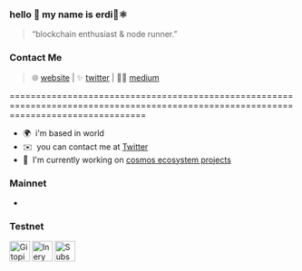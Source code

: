 ### hello 👋 my name is erdi👾⚛️
> “blockchain enthusiast & node runner.”
### Contact Me
> 🌐 [website](https://www.xyznodes.xyz) | ✨ [twitter](https://twitter.com/erdiningulu) | ✍🏻 [medium](https://dogubey.medium.com/)

======================================================================================================================================

* 🌍  i'm based in world
* ✉️  you can contact me at [Twitter](https://twitter.com/erdiningulu)
* 🚀  I'm currently working on [cosmos ecosystem projects](https://cosmos.network/ecosystem/apps)

### Mainnet
-
### Testnet

<p align="left"><a href="https://gitopia.explorers.guru/validator/gitopiavaloper1qvf9ge9jhf8d0gf72mce4ptty95ecfs8up22qp" target="_blank" rel="noreferrer"><img src="https://static.wixstatic.com/media/2e38a3_1f2218eb48d54310aa953ab90e314df8~mv2.png/v1/fill/w_80,h_80,al_c,q_85,usm_0.66_1.00_0.01,enc_auto/2e38a3_1f2218eb48d54310aa953ab90e314df8~mv2.png" width="36" height="36" alt="Gitopia" /></a> 
<a href="https://explorer.inery.io/master-nodes/account_info/?name=dogubey" target="_blank" rel="noreferrer"><img src="https://static.wixstatic.com/media/2e38a3_74d82ac8cd664f1bb3d50d191f7c467c~mv2.jpg/v1/fill/w_80,h_80,al_c,q_80,usm_0.66_1.00_0.01,enc_auto/2e38a3_74d82ac8cd664f1bb3d50d191f7c467c~mv2.jpg" width="36" height="36" alt="Inery" /></a>
<a href="https://subspace.network/" target="_blank" rel="noreferrer"><img src="https://static.wixstatic.com/media/2e38a3_bb7427ac6c204337b3a329192b3a5bb2~mv2.jpg/v1/fill/w_80,h_80,al_c,q_80,usm_0.66_1.00_0.01,enc_auto/2e38a3_bb7427ac6c204337b3a329192b3a5bb2~mv2.jpg" width="36" height="36" alt="Subspace" /></a>
